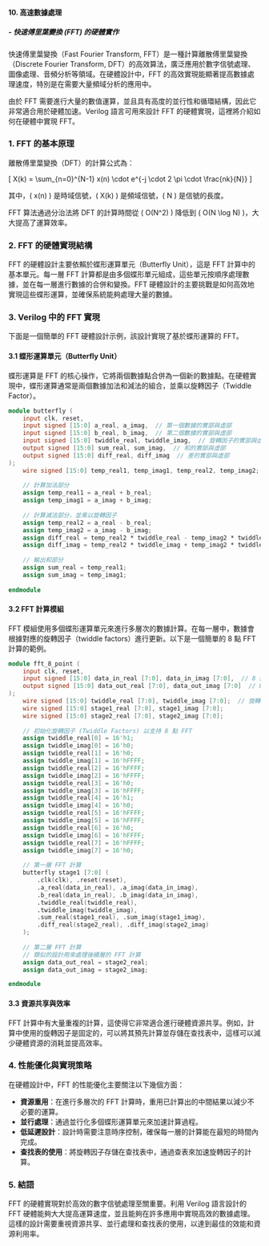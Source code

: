 #### 10. **高速數據處理**
##### - **快速傅里葉變換 (FFT) 的硬體實作**

快速傅里葉變換（Fast Fourier Transform, FFT）是一種計算離散傅里葉變換（Discrete Fourier Transform, DFT）的高效算法，廣泛應用於數字信號處理、圖像處理、音頻分析等領域。在硬體設計中，FFT 的高效實現能顯著提高數據處理速度，特別是在需要大量頻域分析的應用中。

由於 FFT 需要進行大量的數值運算，並且具有高度的並行性和循環結構，因此它非常適合用於硬體加速。Verilog 語言可用來設計 FFT 的硬體實現，這裡將介紹如何在硬體中實現 FFT。

### 1. **FFT 的基本原理**

離散傅里葉變換（DFT）的計算公式為：

\[
X(k) = \sum_{n=0}^{N-1} x(n) \cdot e^{-j \cdot 2 \pi \cdot \frac{nk}{N}}
\]

其中，\( x(n) \) 是時域信號，\( X(k) \) 是頻域信號，\( N \) 是信號的長度。

FFT 算法通過分治法將 DFT 的計算時間從 \( O(N^2) \) 降低到 \( O(N \log N) \)，大大提高了運算效率。

### 2. **FFT 的硬體實現結構**

FFT 的硬體設計主要依賴於蝶形運算單元（Butterfly Unit），這是 FFT 計算中的基本單元。每一層 FFT 計算都是由多個蝶形單元組成，這些單元按順序處理數據，並在每一層進行數據的合併和變換。FFT 硬體設計的主要挑戰是如何高效地實現這些蝶形運算，並確保系統能夠處理大量的數據。

### 3. **Verilog 中的 FFT 實現**

下面是一個簡單的 FFT 硬體設計示例，該設計實現了基於蝶形運算的 FFT。

#### 3.1 **蝶形運算單元（Butterfly Unit）**

蝶形運算是 FFT 的核心操作，它將兩個數據點合併為一個新的數據點。在硬體實現中，蝶形運算通常是兩個數據加法和減法的組合，並乘以旋轉因子（Twiddle Factor）。

```verilog
module butterfly (
    input clk, reset,
    input signed [15:0] a_real, a_imag,  // 第一個數據的實部與虛部
    input signed [15:0] b_real, b_imag,  // 第二個數據的實部與虛部
    input signed [15:0] twiddle_real, twiddle_imag,  // 旋轉因子的實部與虛部
    output signed [15:0] sum_real, sum_imag,  // 和的實部與虛部
    output signed [15:0] diff_real, diff_imag  // 差的實部與虛部
);
    wire signed [15:0] temp_real1, temp_imag1, temp_real2, temp_imag2;
    
    // 計算加法部分
    assign temp_real1 = a_real + b_real;
    assign temp_imag1 = a_imag + b_imag;
    
    // 計算減法部分，並乘以旋轉因子
    assign temp_real2 = a_real - b_real;
    assign temp_imag2 = a_imag - b_imag;
    assign diff_real = temp_real2 * twiddle_real - temp_imag2 * twiddle_imag;
    assign diff_imag = temp_real2 * twiddle_imag + temp_imag2 * twiddle_real;
    
    // 輸出和部分
    assign sum_real = temp_real1;
    assign sum_imag = temp_imag1;
    
endmodule
```

#### 3.2 **FFT 計算模組**

FFT 模組使用多個蝶形運算單元來進行多層次的數據計算。在每一層中，數據會根據對應的旋轉因子（twiddle factors）進行更新。以下是一個簡單的 8 點 FFT 計算的範例。

```verilog
module fft_8_point (
    input clk, reset,
    input signed [15:0] data_in_real [7:0], data_in_imag [7:0],  // 8 個輸入數據的實部與虛部
    output signed [15:0] data_out_real [7:0], data_out_imag [7:0]  // 8 個輸出數據的實部與虛部
);
    wire signed [15:0] twiddle_real [7:0], twiddle_imag [7:0];  // 旋轉因子的實部與虛部
    wire signed [15:0] stage1_real [7:0], stage1_imag [7:0];
    wire signed [15:0] stage2_real [7:0], stage2_imag [7:0];
    
    // 初始化旋轉因子 (Twiddle Factors) 以支持 8 點 FFT
    assign twiddle_real[0] = 16'h1;
    assign twiddle_imag[0] = 16'h0;
    assign twiddle_real[1] = 16'h0;
    assign twiddle_imag[1] = 16'hFFFF;
    assign twiddle_real[2] = 16'hFFFF;
    assign twiddle_imag[2] = 16'hFFFF;
    assign twiddle_real[3] = 16'h0;
    assign twiddle_imag[3] = 16'hFFFF;
    assign twiddle_real[4] = 16'h1;
    assign twiddle_imag[4] = 16'h0;
    assign twiddle_real[5] = 16'hFFFF;
    assign twiddle_imag[5] = 16'hFFFF;
    assign twiddle_real[6] = 16'h0;
    assign twiddle_imag[6] = 16'hFFFF;
    assign twiddle_real[7] = 16'hFFFF;
    assign twiddle_imag[7] = 16'h0;
    
    // 第一層 FFT 計算
    butterfly stage1 [7:0] (
        .clk(clk), .reset(reset),
        .a_real(data_in_real), .a_imag(data_in_imag),
        .b_real(data_in_real), .b_imag(data_in_imag),
        .twiddle_real(twiddle_real),
        .twiddle_imag(twiddle_imag),
        .sum_real(stage1_real), .sum_imag(stage1_imag),
        .diff_real(stage2_real), .diff_imag(stage2_imag)
    );
    
    // 第二層 FFT 計算
    // 類似的設計用來處理後續層的 FFT 計算
    assign data_out_real = stage2_real;
    assign data_out_imag = stage2_imag;

endmodule
```

#### 3.3 **資源共享與效率**

FFT 計算中有大量重複的計算，這使得它非常適合進行硬體資源共享。例如，計算中使用的旋轉因子是固定的，可以將其預先計算並存儲在查找表中，這樣可以減少硬體資源的消耗並提高效率。

### 4. **性能優化與實現策略**

在硬體設計中，FFT 的性能優化主要關注以下幾個方面：

- **資源重用**：在進行多層次的 FFT 計算時，重用已計算出的中間結果以減少不必要的運算。
- **並行處理**：通過並行化多個蝶形運算單元來加速計算過程。
- **低延遲設計**：設計時需要注意時序控制，確保每一層的計算能在最短的時間內完成。
- **查找表的使用**：將旋轉因子存儲在查找表中，通過查表來加速旋轉因子的計算。

### 5. **結語**

FFT 的硬體實現對於高效的數字信號處理至關重要。利用 Verilog 語言設計的 FFT 硬體能夠大大提高運算速度，並且能夠在許多應用中實現高效的數據處理。這樣的設計需要重視資源共享、並行處理和查找表的使用，以達到最佳的效能和資源利用率。
